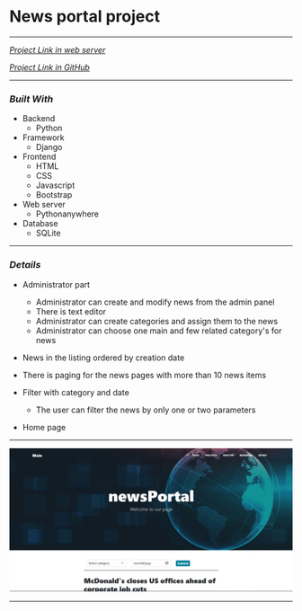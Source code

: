 # News portal project

---

[*Project Link in web server*](http://husik.pythonanywhere.com/)

[*Project Link in GitHub*](https://github.com/200299h/newsPortal_project.git)

---
### *Built With*
- Backend
  - Python
- Framework
  - Django
- Frontend
  - HTML 
  - CSS
  - Javascript 
  - Bootstrap
- Web server
  - Pythonanywhere
- Database
  - SQLite 
---
### *Details*

- Administrator part

  - Administrator can create and modify news from the admin panel
  - There is text editor
  - Administrator can create categories and assign them to the news
  - Administrator can choose one main and few related category's for news
- News in the listing ordered by creation date
- There is paging for the news pages with more than 10 news items
- Filter with category and date

  - The user can filter the news by only one or two parameters

- Home page

---
 ![img.png](newsPortal/posts/static/assets/img/home_page.jpg)

---
    
